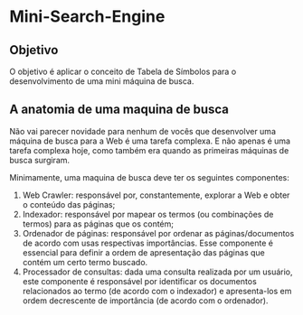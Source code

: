 # Mini-Search-Engine

## Objetivo
  O objetivo é aplicar o conceito de Tabela de Símbolos para o desenvolvimento de uma mini máquina de busca.

## A anatomia de uma maquina de busca
  Não vai parecer novidade para nenhum de vocês que desenvolver uma máquina de busca para a Web é uma tarefa complexa.
E não apenas é uma tarefa complexa hoje, como também era quando as primeiras máquinas de busca surgiram.

Minimamente, uma maquina de busca deve ter os seguintes componentes:
1. Web Crawler: responsável por, constantemente, explorar a Web e obter o conteúdo das páginas;
2. Indexador: responsável por mapear os termos (ou combinações de termos) para as páginas que os contém;
3. Ordenador de páginas: responsável por ordenar as páginas/documentos de acordo com usas respectivas
importâncias. Esse componente é essencial para definir a ordem de apresentação das páginas que contém
um certo termo buscado.
4. Processador de consultas: dada uma consulta realizada por um usuário, este componente é responsável por
identificar os documentos relacionados ao termo (de acordo com o indexador) e apresenta-los em ordem
decrescente de importância (de acordo com o ordenador).
